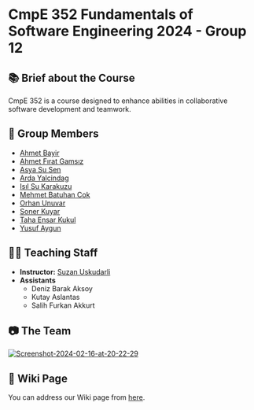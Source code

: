 # CmpE 352 Fundamentals of Software Engineering 2024 - Group 12

## 📚 Brief about the Course

CmpE 352 is a course designed to enhance abilities in collaborative software development and teamwork.

## 👥 Group Members 

- [Ahmet Bayir]()
- [Ahmet Fırat Gamsız]()
- [Asya Su Sen]()
- [Arda Yalcindag](https://github.com/bounswe/bounswe2024group12/wiki/Arda%20Yalcindag)
- [Isıl Su Karakuzu]()
- [Mehmet Batuhan Cok]()
- [Orhan Unuvar](https://github.com/bounswe/bounswe2024group12/wiki/Orhan-Unuvar)
- [Soner Kuyar](https://github.com/bounswe/bounswe2024group12/wiki/Soner-Kuyar)
- [Taha Ensar Kukul]()
- [Yusuf Aygun]()

## 👩‍🏫 Teaching Staff
- **Instructor:** [Suzan Uskudarli](https://github.com/uskudarli)
- **Assistants**
	- Deniz Barak Aksoy
	- Kutay Aslantas
	- Salih Furkan Akkurt
	
## 📷 The Team
<a href="https://ibb.co/DCMnxXz"><img src="https://i.ibb.co/FwYtSvm/Screenshot-2024-02-16-at-20-22-29.png" alt="Screenshot-2024-02-16-at-20-22-29" border="0"></a>

## 📖 Wiki Page
You can address our Wiki page from [here](https://github.com/bounswe/bounswe2024group12/wiki).
